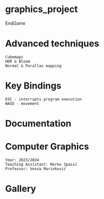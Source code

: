 # graphics_project
EndGame

# Advanced techniques
    Cubemaps
    HDR & Bloom
    Normal & Parallax mapping
    
# Key Bindings
    ESC - interrupts program execution
    WASD - movement

# Documentation


# Computer Graphics
    Year: 2023/2024
    Teaching Assistant: Marko Spasić
    Professor: Vesna Marinković

# Gallery
